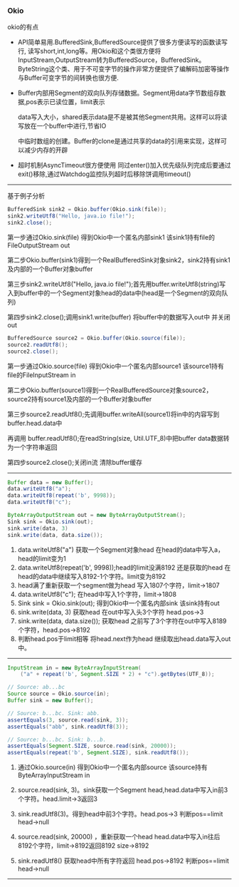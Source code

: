 ### Okio

okio的有点

* API简单易用.BufferedSink,BufferedSource提供了很多方便读写的函数读写行, 读写short,int,long等。用Okio和这个类很方便将InputStream,OutputStream转为BufferedSource，BufferedSink。ByteString这个类、用于不可变字节的操作非常方便提供了编解码加密等操作 与Buffer可变字节的间转换也很方便.

* Buffer内部用Segment的双向队列存储数据。Segment用data字节数组存数据,pos表示已读位置，limit表示

  data写入大小，shared表示data是不是被其他Segment共用。这样可以将读写放在一个buffer中进行,节省IO

  中临时数组的创建。Buffer的clone是通过共享的data的引用来实现，这样可以减少内存的开辟 

* 超时机制AsyncTimeout很方便使用 同过enter()加入优先级队列完成后要通过exit()移除,通过Watchdog监控队列超时后移除饼调用timeout()

---

基于例子分析

```java
BufferedSink sink2 = Okio.buffer(Okio.sink(file));
sink2.writeUtf8("Hello, java.io file!");
sink2.close();
```

第一步通过Okio.sink(file) 得到Okio中一个匿名内部sink1 该sink1持有file的FileOutputStream out

第二步Okio.buffer(sink1)得到一个RealBufferedSink对象sink2，sink2持有sink1及内部的一个Buffer对象buffer

第三步sink2.writeUtf8("Hello, java.io file!");首先用buffer.writeUtf8(string)写入到buffer中的一个Segment对象head的data中(head是一个Segment的双向队列)

第四步sink2.close();调用sink1.write(buffer) 将buffer中的数据写入out中 并关闭out

```java
BufferedSource source2 = Okio.buffer(Okio.source(file));
source2.readUtf8();
source2.close();
```

第一步通过Okio.source(file) 得到Okio中一个匿名内部source1 该source1持有file的FileInputStream in

第二步Okio.buffer(source1)得到一个RealBufferedSource对象source2，source2持有source1及内部的一个Buffer对象buffer

第三步source2.readUtf8();先调用buffer.writeAll(source1)将in中的内容写到buffer.head.data中

再调用 buffer.readUtf8();在readString(size, Util.UTF_8)中把buffer data数据转为一个字符串返回

第四步source2.close();关闭in流 清除buffer缓存



---

```java
Buffer data = new Buffer();
data.writeUtf8("a");
data.writeUtf8(repeat('b', 9998));
data.writeUtf8("c");

ByteArrayOutputStream out = new ByteArrayOutputStream();
Sink sink = Okio.sink(out);
sink.write(data, 3)
sink.write(data, data.size());
```
1. data.writeUtf8("a") 获取一个Segment对象head 在head的data中写入a，head的limit变为1
2. data.writeUtf8(repeat('b', 9998));head的limit没满8192 还是获取的head 在head的data中继续写入8192-1个字符。limit变为8192
3.  head满了重新获取一个segment做为head 写入1807个字符，limit->1807
4.  data.writeUtf8("c"); 在head中写入1个字符，limit->1808
5. Sink sink = Okio.sink(out); 得到Okio中一个匿名内部sink 该sink持有out
6. sink.write(data, 3) 获取head 在out中写入头3个字符 head.pos->3
7. sink.write(data, data.size()); 获取head 之前写了3个字符在out中写入8189个字符，head.pos->8192
8. 判断head.pos于limit相等 将head.next作为head  继续取出head.data写入out中。

---

```java
InputStream in = new ByteArrayInputStream(
    ("a" + repeat('b', Segment.SIZE * 2) + "c").getBytes(UTF_8));

// Source: ab...bc
Source source = Okio.source(in);
Buffer sink = new Buffer();

// Source: b...bc. Sink: abb.
assertEquals(3, source.read(sink, 3));
assertEquals("abb", sink.readUtf8(3));

// Source: b...bc. Sink: b...b.
assertEquals(Segment.SIZE, source.read(sink, 20000));
assertEquals(repeat('b', Segment.SIZE), sink.readUtf8());

```

1. 通过Okio.source(in) 得到Okio中一个匿名内部source 该source持有ByteArrayInputStream in

2. source.read(sink, 3)。sink获取一个Segment head,head.data中写入in前3个字符。head.limit->3返回3

3. sink.readUtf8(3)。得到head中前3个字符。head.pos->3  判断pos==limit  head->null

4. source.read(sink, 20000) ，重新获取一个head head.data中写入in往后8192个字符，limit->8192返回8192 size->8192

5. sink.readUtf8()  获取head中所有字符返回 head.pos->8192  判断pos==limit  head->null

---

